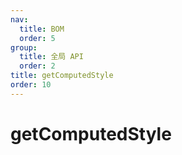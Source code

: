 ```yaml
---
nav:
  title: BOM
  order: 5
group:
  title: 全局 API
  order: 2
title: getComputedStyle
order: 10
---
```


# getComputedStyle
